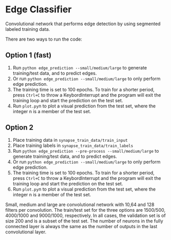 # Edge Classifier
Convolutional network that performs edge detection by using segmented labeled training data. 

There are two ways to run the code:

## Option 1 (fast)
1. Run `python edge_prediction --small/medium/large` to generate training/test data, and to predict edges.
2. Or run `python edge_prediction --small/medium/large` to only perform edge prediction.
3. The training time is set to 100 epochs. To train for a shorter period, press `Ctrl+C` to throw a KeybordInterrupt and the program will exit the training loop and start the prediction on the test set. 
4. Run `plot.py`n to plot a visual prediction from the test set, where the integer n is
   a member of the test set.

## Option 2
1. Place training data in `synapse_train_data/train_input`
2. Place training labels in `synapse_train_data/train_labels`
3. Run `python edge_prediction --pre-process --small/medium/large` to generate training/test data, and to predict edges.
4. Or run `python edge_prediction --small/medium/large` to only perform edge prediction.
5. The training time is set to 100 epochs. To train for a shorter period, press `Ctrl+C` to throw a KeybordInterrupt and the program will exit the training loop and start the prediction on the test set. 
6. Run `plot.py`n to plot a visual prediction from the test set, where the integer n is
   a member of the test set.

Small, medium and large are convolutional network with 10,64 and 128 filters per
convolution. The train/test set for the three options are 1500/500, 4000/1000
and 9000/1000, respectively. In all cases, the validation set is of size 200
and is a subset of the test set. The number of neurons in the fully connected layer is always the same as the number of outputs in the last convolutional layer.